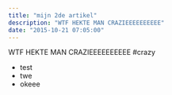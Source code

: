 ```yaml
---
title: "mijn 2de artikel"
description: "WTF HEKTE MAN CRAZIEEEEEEEEEE"
date: "2015-10-21 07:05:00"
---
```


WTF HEKTE MAN CRAZIEEEEEEEEEE
#crazy
- test
- twe
- okeee